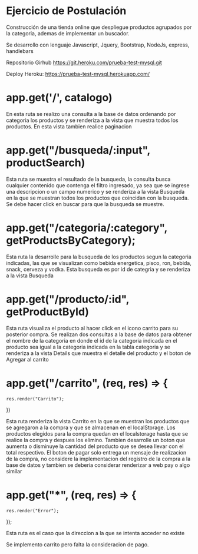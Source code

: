 # Ejercicio de Postulación

Construcción de una tienda online que despliegue productos agrupados 
por la categoria, ademas de implementar un buscador.

Se desarrollo con lenguaje Javascript, Jquery, Bootstrap, NodeJs, express, handlebars

Repositorio Girhub
https://git.heroku.com/prueba-test-mysql.git

Deploy Heroku:
https://prueba-test-mysql.herokuapp.com/

# app.get('/', catalogo)

En esta ruta se realizo una consulta a la base de datos ordenando por categoria 
los productos y se renderiza a la vista que muestra todos los productos. En esta vista tambien realice paginacion


# app.get("/busqueda/:input", productSearch)
Esta ruta se muestra el resultado de la busqueda, la consulta busca cualquier contenido que contenga el filtro ingresado, ya sea que se ingrese una descripcion o un campo numerico y  se renderiza a la vista Busqueda en la que se muestran todos los productos que coincidan con la busqueda. Se debe hacer click en buscar para que la busqueda se muestre.

# app.get("/categoria/:category", getProductsByCategory);
Esta ruta la desarrolle para la busqueda de los productos segun la categoria indicadas, las que se visualizan como bebida energetica, pisco, ron, bebida, snack, cerveza y vodka. Esta busqueda es por id de categria y se renderiza a la vista Busqueda

# app.get("/producto/:id", getProductById)
Esta ruta visualiza el producto al hacer click en el icono carrito para su posterior compra. Se realizan dos consultas a la base de datos para obtener el nombre de la categoria en donde el id de la categoria indicada en el producto sea igual a la categoria indicada en la tabla categoria y se renderiza a la vista Details que muestra el detalle del producto y el boton de Agregar al carrito

# app.get("/carrito", (req, res) => {
    res.render("Carrito");
})

Esta ruta renderiza la vista Carrito en la que se muestran los productos que se agregaron a la compra y que se almacenan en el localStorage. Los productos elegidos para la compra quedan en el localstorage hasta que se realice la compra y despues los elimino. Tambien desarrolle un boton que aumenta o disminuye la cantidad del producto que se desea llevar con el total respectivo. El boton de pagar solo entrega un mensaje de realizacion de la compra, no considere la implementacion del registro de la compra a la base de datos y tambien se deberia considerar renderizar a web pay o algo similar

# app.get("*", (req, res) => {
    res.render("Error");
  });

Esta ruta es el caso que la direccion a la que se intenta acceder no existe

Se implemento carrito pero falta la consideracion de pago.


